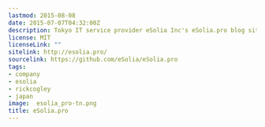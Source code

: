 ```yaml
---
lastmod: 2015-08-08
date: 2015-07-07T04:32:00Z
description: Tokyo IT service provider eSolia Inc's eSolia.pro blog site, powered by Hugo.
license: MIT
licenseLink: ""
sitelink: http://esolia.pro/
sourcelink: https://github.com/eSolia/eSolia.pro
tags:
- company
- esolia
- rickcogley
- japan
image:  esolia_pro-tn.png
title: eSolia.pro
---
```

